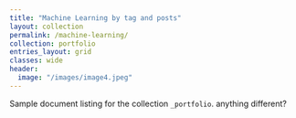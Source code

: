 ```yaml
---
title: "Machine Learning by tag and posts"
layout: collection
permalink: /machine-learning/
collection: portfolio
entries_layout: grid
classes: wide
header:
  image: "/images/image4.jpeg"
---
```


Sample document listing for the collection `_portfolio`.
anything different?
